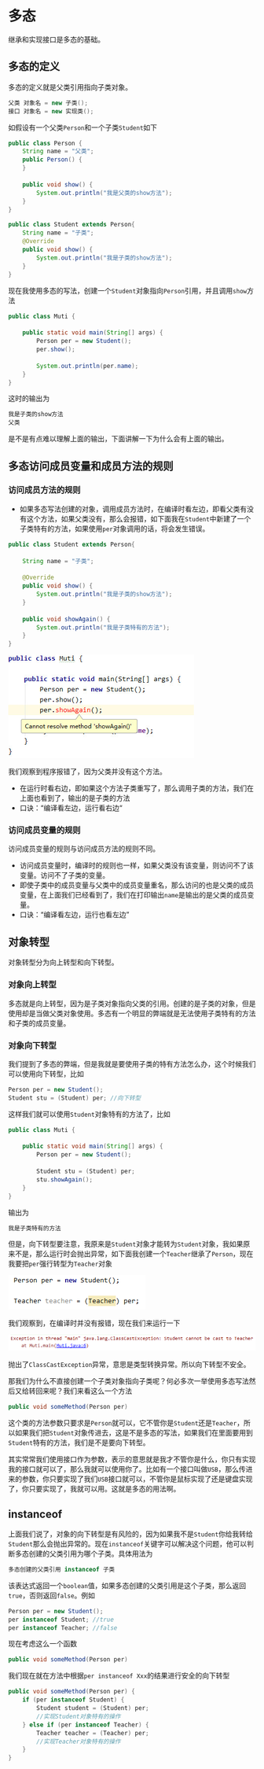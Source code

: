 # 多态

继承和实现接口是多态的基础。

## 多态的定义

多态的定义就是父类引用指向子类对象。

```java
父类 对象名 = new 子类();
接口 对象名 = new 实现类();
```

如假设有一个父类`Person`和一个子类`Student`如下

```java
public class Person {
	String name = "父类";	
    public Person() {
    }

    public void show() {
        System.out.println("我是父类的show方法");
    }
}
```

```java
public class Student extends Person{
	String name = "子类";
    @Override
    public void show() {
        System.out.println("我是子类的show方法");
    }
}

```

现在我使用多态的写法，创建一个`Student`对象指向`Person`引用，并且调用`show`方法

```java
public class Muti {
    
    public static void main(String[] args) {
        Person per = new Student();
        per.show();
        
        System.out.println(per.name);
    }
}

```

这时的输出为

```java
我是子类的show方法
父类
```

是不是有点难以理解上面的输出，下面讲解一下为什么会有上面的输出。

## 多态访问成员变量和成员方法的规则

### 访问成员方法的规则

- 如果多态写法创建的对象，调用成员方法时，在编译时看左边，即看父类有没有这个方法，如果父类没有，那么会报错，如下面我在`Student`中新建了一个子类特有的方法，如果使用`per`对象调用的话，将会发生错误。

```java
public class Student extends Person{

    String name = "子类";

    @Override
    public void show() {
        System.out.println("我是子类的show方法");
    }
    
    public void showAgain() {
        System.out.println("我是子类特有的方法");
    }
}
```

<img src="images/多态1.jpg">

我们观察到程序报错了，因为父类并没有这个方法。

- 在运行时看右边，即如果这个方法子类重写了，那么调用子类的方法，我们在上面也看到了，输出的是子类的方法
- 口诀：“编译看左边，运行看右边“

### 访问成员变量的规则

访问成员变量的规则与访问成员方法的规则不同。

- 访问成员变量时，编译时的规则也一样，如果父类没有该变量，则访问不了该变量。访问不了子类的变量。
- 即使子类中的成员变量与父类中的成员变量重名，那么访问的也是父类的成员变量，在上面我们已经看到了，我们在打印输出`name`是输出的是父类的成员变量。
- 口诀：“编译看左边，运行也看左边”

## 对象转型

对象转型分为向上转型和向下转型。

### 对象向上转型

多态就是向上转型，因为是子类对象指向父类的引用。创建的是子类的对象，但是使用却是当做父类对象使用。多态有一个明显的弊端就是无法使用子类特有的方法和子类的成员变量。

### 对象向下转型

我们提到了多态的弊端，但是我就是要使用子类的特有方法怎么办，这个时候我们可以使用向下转型，比如

```java
Person per = new Student();
Student stu = (Student) per; //向下转型
```

这样我们就可以使用`Student`对象特有的方法了，比如

```java
public class Muti {

    public static void main(String[] args) {
        Person per = new Student();

        Student stu = (Student) per;
        stu.showAgain();
    }
}
```

输出为

```java
我是子类特有的方法
```

但是，向下转型要注意，我原来是`Student`对象才能转为`Student`对象，我如果原来不是，那么运行时会抛出异常，如下面我创建一个`Teacher`继承了`Person`，现在我要把`per`强行转型为`Teacher`对象

<img src="images/多态2.png">

我们观察到，在编译时并没有报错，现在我们来运行一下

<img src="images/多态3.png">

抛出了`ClassCastException`异常，意思是类型转换异常。所以向下转型不安全。



那我们为什么不直接创建一个子类对象指向子类呢？何必多次一举使用多态写法然后又给转回来呢？我们来看这么一个方法

```java
public void someMethod(Person per)
```

这个类的方法参数只要求是`Person`就可以，它不管你是`Student`还是`Teacher`，所以如果我们把`Student`对象传进去，这是不是多态的写法，如果我们在里面要用到`Student`特有的方法，我们是不是要向下转型。



其实常常我们使用接口作为参数，表示的意思就是我才不管你是什么，你只有实现我的接口就可以了，那么我就可以使用你了。比如有一个接口叫做`USB`，那么传进来的参数，你只要实现了我们`USB`接口就可以，不管你是鼠标实现了还是键盘实现了，你只要实现了，我就可以用。这就是多态的用法啊。

## instanceof

上面我们说了，对象的向下转型是有风险的，因为如果我不是`Student`你给我转给`Student`那么会抛出异常的。现在`instanceof`关键字可以解决这个问题，他可以判断多态创建的父类引用为哪个子类。具体用法为

```java
多态创建的父类引用 instanceof 子类
```

该表达式返回一个`boolean`值，如果多态创建的父类引用是这个子类，那么返回`true`，否则返回`false`。例如

```java
Person per = new Student();
per instanceof Student; //true
per instanceof Teacher; //false
```

现在考虑这么一个函数

```java
public void someMethod(Person per)
```

我们现在就在方法中根据`per instanceof Xxx`的结果进行安全的向下转型

```java
public void someMethod(Person per) {
    if (per instanceof Student) {
        Student student = (Student) per;
        //实现Student对象特有的操作
    } else if (per instanceof Teacher) {
        Teacher teacher = (Teacher) per;
        //实现Teacher对象特有的操作
    }
}
```

